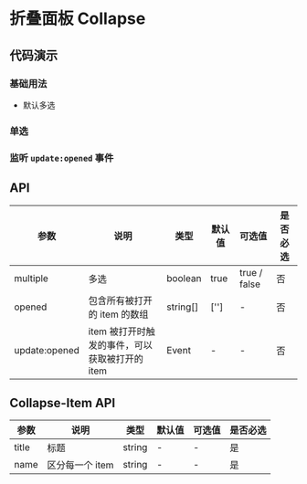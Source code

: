 # 折叠面板 Collapse

## 代码演示

### 基础用法

- 默认多选

<ClientOnly>
<demo-collapse-1 />
</ClientOnly>

### 单选

<ClientOnly>
  <demo-collapse-2 />
</ClientOnly>

### 监听 `update:opened` 事件

<ClientOnly>
  <demo-collapse-3 />
</ClientOnly>

## API

| 参数          | 说明                                           | 类型     | 默认值 | 可选值       | 是否必选 |
| ------------- | ---------------------------------------------- | -------- | ------ | ------------ | -------- |
| multiple      | 多选                                           | boolean  | true   | true / false | 否       |
| opened        | 包含所有被打开的 item 的数组                   | string[] | ['']   | -            | 否       |
| update:opened | item 被打开时触发的事件，可以获取被打开的 item | Event    | -      | -            | 否       |

## Collapse-Item API

| 参数  | 说明            | 类型   | 默认值 | 可选值 | 是否必选 |
| ----- | --------------- | ------ | ------ | ------ | -------- |
| title | 标题            | string | -      | -      | 是       |
| name  | 区分每一个 item | string | -      | -      | 是       |
